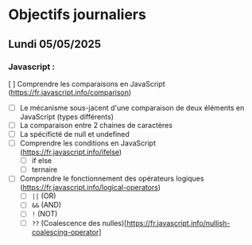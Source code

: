 # Objectifs journaliers

## Lundi 05/05/2025

### Javascript :


 [ ] Comprendre les comparaisons en JavaScript (https://fr.javascript.info/comparison)
  - [ ] Le mécanisme sous-jacent d'une comparaison de deux éléments en JavaScript (types différents)
  - [ ] La comparaison entre 2 chaines de caractères
  - [ ] La spécificté de null et undefined
- [ ] Comprendre les conditions en JavaScript (https://fr.javascript.info/ifelse)
  - [ ] if else
  - [ ] ternaire
- [ ] Comprendre le fonctionnement des opérateurs logiques (https://fr.javascript.info/logical-operators)
  - [ ] `||` (OR)
  - [ ] `&&` (AND)
  - [ ] `!` (NOT)
  - [ ] `??` (Coalescence des nulles)[https://fr.javascript.info/nullish-coalescing-operator]

